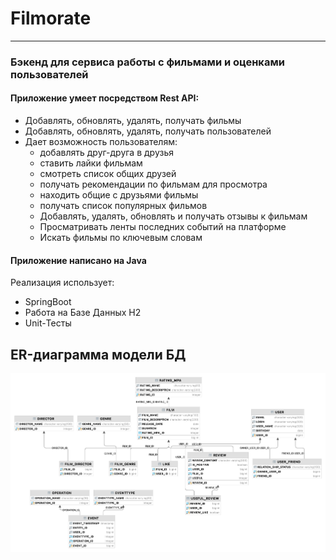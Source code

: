 #  Filmorate

---
### Бэкенд для сервиса работы с фильмами и оценками пользователей

#### Приложение умеет посредством Rest API:

* Добавлять, обновлять, удалять, получать фильмы
* Добавлять, обновлять, удалять, получать пользователей
* Дает возможность пользователям:
  * добавлять друг-друга в друзья 
  * ставить лайки фильмам
  * смотреть список общих друзей
  * получать рекомендации по фильмам для просмотра
  * находить общие с друзьями фильмы
  * получать список популярных фильмов
  * Добавлять, удалять, обновлять и получать отзывы к фильмам
  * Просматривать ленты последних событий на платформе
  * Искать фильмы по ключевым словам


#### Приложение написано на Java
Реализация использует:

* SpringBoot
* Работа на Базе Данных H2
* Unit-Тесты

## ER-диаграмма модели БД
![ER-диаграмма модели БД](./src/main/sql/er_diagram.png)

